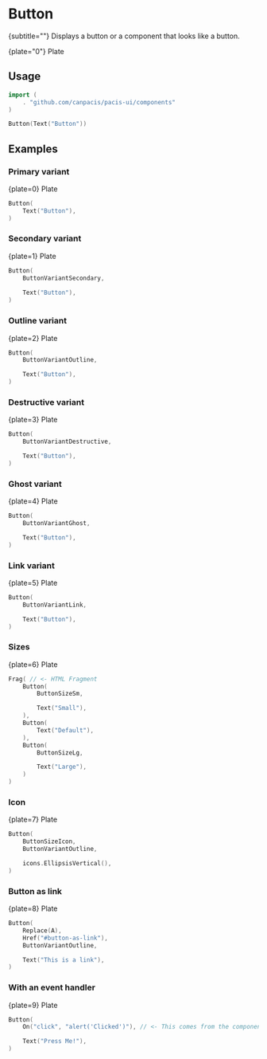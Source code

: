 # Button

{subtitle=""}
Displays a button or a component that looks like a button.

{plate="0"}
Plate

## Usage

```go
import (
	. "github.com/canpacis/pacis-ui/components"
)
```

```go
Button(Text("Button"))
```

## Examples

### Primary variant

{plate=0}
Plate

```go
Button(
	Text("Button"),
)
```

### Secondary variant

{plate=1}
Plate

```go
Button(
	ButtonVariantSecondary,
	
	Text("Button"),
)
```

### Outline variant

{plate=2}
Plate

```go
Button(
	ButtonVariantOutline,

	Text("Button"),
)
```

### Destructive variant

{plate=3}
Plate

```go
Button(
	ButtonVariantDestructive,

	Text("Button"),
)
```

### Ghost variant

{plate=4}
Plate

```go
Button(
	ButtonVariantGhost,

	Text("Button"),
)
```

### Link variant

{plate=5}
Plate

```go
Button(
	ButtonVariantLink,

	Text("Button"),
)
```

### Sizes

{plate=6}
Plate

```go
Frag( // <- HTML Fragment
	Button(
		ButtonSizeSm,

		Text("Small"),
	),
	Button(
		Text("Default"),
	),
	Button(
		ButtonSizeLg,

		Text("Large"),
	)
)
```

### Icon

{plate=7}
Plate

```go
Button(
	ButtonSizeIcon,
	ButtonVariantOutline,

	icons.EllipsisVertical(),
)
```

### Button as link

{plate=8}
Plate

```go
Button(
	Replace(A),
	Href("#button-as-link"),
	ButtonVariantOutline,

	Text("This is a link"),
)
```

### With an event handler

{plate=9}
Plate

```go
Button(
	On("click", "alert('Clicked')"), // <- This comes from the components module

	Text("Press Me!"),
)
```
